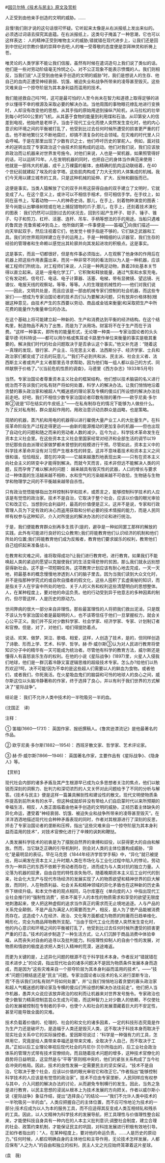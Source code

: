 #[因贝尔特《技术与民主》原文及赏析](https://www.vrrw.net/wx/12279.html)

人正受到由他亲手创造的文明的威胁。……

且慢!我们刚才说的这句话很可怀疑。它听起来太像是从右派报纸上发出来似的。必须透过词语去探究其底蕴。在右派报纸上，这类句子掩盖了一种思潮，它也可以这样表达： 人的精神正受到唯物主义的威胁;错就错在现代进步上，让我们还是回到中世纪对宗教价值的崇拜中去吧;人的唯一受尊敬的态度便是崇拜神灵和祈祷上苍。

唯灵论的人类学家不能让我们信服，虽然有时候在遣词造句上我们说了类似的话。他们是一些对劳动阶级毫无怜悯之心、对不公正现象不能表示愤慨的人。我们则相反，当我们说“人正受到由他亲手创造的文明的威胁”时，我们是想说人的生存、他自己的血肉正遭受神经衰弱、饥饿、被迫失业和战争所带来的凌辱甚至毁灭。这些灾难来自一个掠夺阶层为其本身利益而滥用的技术。

我们能拯救自己吗?呵，这可是最可怕的!人至今尚未在智力和道德上取得足够的进步以懂得不幸的根源及采取必要的解决办法。当他周围的事物眼花缭乱地进行变换时，人却没有改变他的思想。从其手指的原始用途到操纵汽轮机，从马拉松的壮举到每小时500公里的飞机，从其基于食物的能量到利用煤和石油，从印第安人的信差到电视，他始终是老样子。当由于现代工业化而使人突然发生变化时，他的内心意识和环境之间的平衡被打乱了，他受到比过去任何时候所遭受的损害更严重的打击。他不断地繁衍又不断地腐烂，却搞不清复杂的社会领域。在灾难的时代里人只会呼喊。于是在那里出现了少数有识之士，他们呼吁历史的掌舵人。例如，面对技术的逆转出现了专家政治这个由技术阶层构成的运动。他们对我们说，我们应该放弃政治而让机器来对世界发号施令。对他们来说，人也是一架机器，如果照管得好的话，可以运转70年。人在发明机器的同时，也把自己的身体当作典范来使用： 他就是一部伟大的机器，成千上万裸露的躯体，由精确的肌肉运动联结着，在40个世纪前就建起了埃及的金字塔。这些肌肉构成了力大无穷的人体集成的机械。我们今天用以建立城市的工具，只是这种机械的延伸、扩大、反映和翻版而已。

这便是事实。当类人猿解放了它的双手并用这获得自由的双手建立了文明时，它就变成了人。在这个意义上，或许可以不相信手相术，但可相信手学。在手纹上，如同在巫书上，写着动物——人的神奇史诗。那儿，在手上，刻着物种演变的图表： 至今尚能认出攀缘树枝或在地上捕捉猎物的爪子;那儿，在手上，还刻着技术演化的图表： 我们仍然可以回到过去的状况去，回到引起产生杯子、钳子、锤子、锥子、勾子和剪刀、杠杆、活塞、连杆、吊车、手柄等想法的手的用途。当船只遇难的鲁宾逊·克鲁索被冲到岛上，他所做的第一件事便是——笛福①向我们描述——向天举起双手，然后注视着它们，他发觉十根手指是不够的，它们缺乏武器和工具。我们的世界观同样建立在手的运用上。手是一种精细的认识器官，我们生存的经验的管理者和生命赖以感觉出其轮廓并向其发起进攻的积极点。这是事实。



这是事实，而且一切都很好，但是有件事必须指出，人在观察了他身体的作用后在机器上把这些作用表露出来，而另一种非常不同的看法则以为人是一种机器，应该被工程师们所统治。对工程师们来说，人只是一种两足动物，靠着28处基本关节得以直立起来。这是一座电化学工厂，它积聚和释放能量，通过气泵和水泵充电，它有发动机、信号灯、电话、电子计算器、活塞、电梯，带有显微镜、望远镜、光谱仪、电报天线的观察站，等等，等等。人的生理是机械性的——他们对我们说——因此，文明共处是，而且应该是一部由机械专家们控制的社会机器，而这些专家们——想成为专家治国论者的技术员们认为要解决问题，只有放弃价格体制(根据这种意见，由技术产生的东西要以劳动、商品或金钱来衡量)和采取把生产中所花费的能量作为衡量单位的办法。

在这个基础上将可能建立起一种新的、生产和消费达到平衡的经济结构。在这个结构里，制造物品不再为了出售，而是为了派用场。财富将不在于生产而在于消费。“这样一种事实，即所有的能量形式，无论哪一种类——专家治国论者的头头霍华德·司科特说——都可以用尔格或焦耳或卡路里作单位来衡量的事实是极其重要的。解决我们时代的社会问题取决于是否承认这个事实。”他又补充道：“随着这一真理的发现，银行家、产业主、马克思主义者、法西斯分子、经济学家、士兵和政治家们都变成了过去的玩意儿。”“我们不必到共和派、民主派、社会主义者、法西斯主义者或共产主义者那里去寻求帮助，因为他们每一组人都以自己的方式、同样献祭于价格了。”(《当前危机性质的调查》，马德里《西方杂志》1933年5月号)

当然，专家治国论者尊重资本主义社会的框架结构，他们想以技术脑袋的名义进行统治而不告诉我们对私有财产将如何处置，科学人的解决办法。让我们悄悄地沿着贪婪的寡头政治家和被超人气概迷惑的理论家及专横的傻瓜们所设想的解决办法往前走吧。好吧，我们不相信少数专家治国论者印数有限的著作——欧亨尼奥·多尔斯②说是“印在结实的牛皮纸上”——在私有制存在的情况下能够为人做些什么。为了反对私有制，群众是起作用的。用政治意识动员群众是战略，也是策略。

简陋的机器，蒸汽机和用电的机器得以进行雇佣大量产业工人的大批量生产。在科技革命阶段生产过程走得更远——由新的能源推动的更加复杂的机器——但也出现了自动化的问题和随之而来的劳动者人数的减少。迄今为止，科学技术革命发生在资本主义社会里。在这些资本主义社会里国家经常对经济和全部生活的调节以19世纪那些自由派理论家做梦都未曾想到的规模进行干预。尽管如此，资本主义中的科学技术革命并没有对习惯产生根本性的转变。这并不意味着技术和资本主义之间很和谐，恰恰相反，潜在的冲突——它越来越激烈地表现出来——只有在资本主义向社会主义的转变中才能得到解决。而就今天而言，技术非但远不能解决人类的问题，反而孕育了难以解决的问题： 越来越具有毁灭性的武器，人口的增长与要求过一种体面的生活越来越不相称，水和空气的污染越来越不可收拾，生物链与生物学和物理学之间的不平衡越来越带自杀性。

只有政治觉悟能够指出怎样控制科学和技术，或质言之，能够控制科学技术的人应该是有觉悟的政治家。技术不是自治，它取决于整个社会，应该以价值的眼光审验它和改正它。当想到社会利益时，最高的价值便是正义。这并不是说，专家和行政管理人员为下定有效的决心而盗用获取和分析必要的技术情报的能力，而是人民同样有权参与这种知识，介入对所提出的解决办法的讨论和进行统治。

于是，我们便能教育群众别再多生孩子(是的，避孕是一种如同罢工那样的解放的实践，此外有可能进行良好的公众教育);我们将能教育他们认识经济的机制和他们所处的位置;我们将能教育他们成为反叛者，教育他们要求娱乐的权利，教育他们自己组织起来准备战斗。

在教育和灾难之间，谁将取得成功?让我们进行教育吧，进行教育。如果我们不能唤起人类的紧迫的愿望以克服使我们的生活变得悲惨的贫困，那么我们就永远别想获得新社会。这不是一项短期任务。这项教育计划应该有耐心地去完成，一天一天地，把最基本的概念慢慢地渗透到人们的脑子里去。因为当我们读到大众文化时，并不是指那种学究式的或自吹自擂者的假文化，这些人囤积了玄虚奥秘的知识，而是指关于人在宇宙中所处的地位、关于人的义务和权利这些清楚明白的思想整体。人，在某种程度上，要对他的命运负责。他的行动受到异于他意志的多种因素的制约，但尽管这样，人是历史的原动力。

世间弊病的很大一部分来自非理性。那些最富理性的人将把我们救出泥淖。只是既不该认为专家治国论者是最聪明的人，也不该寄信任于他们一旦掌握权力，就会关心公平正义。我们并不反对少数科学家、社会学家、经济学家、专家、计划制订者和官僚。但是，对了，对他们，咱们得提防着点。

说话、欢笑、做梦、哭泣、歌唱、相爱，这样，人创造了技术，是的，但同样创造了诗歌、形而上学、艺术、科学、哲学。赫·乔·威尔斯③认为对人民进行教育将使知识分子中的精华有一天可能成为统治者。尽管他有科学的教育方法，威尔斯还是懂得人有喜怒哀乐生存的权利。在他的小说《星际战争》(1897)里，火星人入侵我们地球，他们是一群沉着冷静又富逻辑思维的超级技术专家。怎么办?给他们以热烈欢迎?呵，决不可能!因为不幸的是这些超人们需要以人的鲜血为食物。或者他们，或者我们，你死我活。在火星吸血鬼们的脑袋和可怜的地球人的良心之间，威尔斯这位以头脑冷静著称的作家，终于选择了良心，并以有利于我们世界的方式解决了“星际战争”。

结论是： 我们不允许人类中技术的一半吮吸另一半的血。

(沈国正　译)

注释：

① 笛福(1660—1731)： 英国作家、报纸撰稿人。《鲁宾逊漂流记》是他最著名的作品。

② 欧亨尼奥·多尔斯(1882—1954)： 西班牙散文家、哲学家、艺术评论家。

③ 赫·乔·威尔斯(1866—1946)： 英国著名作家，主要作品有《星际战争》、《隐身人》等。

【赏析】

现代社会内部的诸多矛盾及其产生根源早已成为众多思想者关注的焦点，他们以敏锐而深刻的洞察力、批判力和深切浓烈的人文关怀对此问题给予了不同的分析与解答。《技术与民主》便是这样一篇兼具解剖性和建设性的散文。现代文明使物质条件提高到前所未有的水平，但这种成就却并没有带给人们自启蒙时代以来所预期的幸福生活，相反，人类正面临着由他亲手创造的文明的威胁，正经历着主体缺失的异化命运，遭受着“神经衰弱、饥饿、被迫失业和战争所带来的凌辱甚至毁灭”。在洋洋洒洒地描述现代社会种种矛盾表现的同时，作者对其根源进行了深刻的反思，抨击了专家治国论者的垄断和压榨，指出“这些灾难来自一个掠夺阶层为其本身利益而滥用的技术”，对技术官僚化进行了辛辣的讽刺和鞭挞。

人类发展科学技术的初衷是为了摆脱自然界的束缚和奴役，以获得更大的自由和解放。然而，当它缺乏正确的引导机制时，则会对人类的主体位置构成威胁，“异化”是最明显的表征。早在马克思《1844年经济学哲学手稿》中，“异化”就已被提出，用以阐发在资本主义上升时期人类在市场化与工业化过程中陷入的悖论。劳动作为一种异己的东西不依赖于劳动者而存在，进而成为与人类对抗的独立力量。人沦落为机器的奴隶，自由自觉的特性丧失殆尽。随着晚期资本主义后工业时代的到来，社会化大生产与现代市场经济的发展实现了人的物质欲望和精神世界的巨大解放，而同时，人在物质利益、社会关系和精神领域的异化矛盾也在这种新的历史条件下继续升级。和本文作者的观点相同，马尔库塞在《单向度的人》中指出现代工业社会推行的“强制性消费”，把本不属于人的本性的物质需求和享受的欲望无限度地刺激起来，使人把这种虚假的追求当作真正的需求而无止境地追逐。人与产品的关系完全颠倒，不是产品为满足人的需要而生产，相反，是人为了使产品能被消费而存在。这造成个人在经济、政治、文化等方面都成为物质的附庸而日趋单维化、畸形化，完全为商品拜物教所支配。“当由于现代工业化而使人突然发生变化时，他的内心意识和环境之间的平衡被打乱了，他受到比过去任何时候所遭受的损害更严重的打击。”技术的进步制造了一种生活方式，让人们沉醉于商品消费中体验幸福，从而丧失对自由的追寻以及批判能力。科技理性抑制人的自由个性的发展，对物质和情欲的极度追求把人类引入精神的荒漠，迷途难返。

而更为关键的是，上述异化问题的根源不在于科学技术本身。作者反对“错就错在技术进步上”的论调，指出现代社会的诸多问题决不是因为物质条件发展本身而造成，而是因为“这些灾难来自一个掠夺阶层为其本身利益而滥用的技术”。——“技术”问题归根结底还是“民主”问题。专家治国论者以技术的名义进行垄断专治，而“不告诉我们对私有财产将如何处置”，并“让我们悄悄地沿着贪婪的寡头政治家和超人气概迷惑的理论家及专横的傻瓜们所设想的解决办法往前走”。他们把人当作机器，愚弄大众说应该放弃政治的权利而让机器来对世界发号施令。专家政治也使少数智力精英控制芸芸众生成为可能，而这种智力上对少数人的依赖，不仅使社会的发展被控制在专制者的手中，也使个人和社会的发展潜藏着巨大的不安定性，甚至可能导致全面的灾难。

技术负载着价值的、伦理的、社会的和文化的诸多因素，一定的科技形态究竟是作为生产力还是破坏力，是造福于人类还是毁灭人类，这不取决于科技本身而取决于现实社会关系中它的实际操控者。爱因斯坦说过：“科学是一种强有力的工具，怎样用它，究竟是给人类带来幸福还是带来灾难，全取决于人自己，而不取决于工具。”正如以后工业理论审视后现代社会的丹尼尔·贝尔所指出的，后工业社会政治体系的管理方式带有技术官僚倾向，而且随着技术问题的增多，这种技术官僚化的趋势将日益明显，这显然是与“平等”原则相冲突的，他们的紧张关系构成了当今社会冲突的格局。因此，技术的良性发展一定需要民主的坚实保证。“技术不是自治，它取决于整个社会，应该以价值的眼光审验它和改正它。”作者指出“能够控制科学技术的人应该是有觉悟的政治家”。技术不应由专家垄断，人民同样应有权参与其中，介入问题的解决办法的讨论，从而避免专制横行的发生。因此，当务之急是进行教育，以民主思想的浸润从根本上为技术发展的方向把关。作者以威尔斯小说《星际战争》象征作结，提出“选择良心”的结论——“我们不允许人类中技术的一半吮吸另一半的血”。人类应把握自己的主体位置，而不应可怜地沦为技术的一部分;技术应成为以人为本的服务工具，而不应适得其反变成人类互相倾轧和残杀的工具。因此，以人文精神为科学技术的发展导航，把工具理性与价值理性整合起来，才能使科技自身具有一种内在的人本主义批判意识;调整社会制度，建立合理的社会、政策约束机制，才能保证民主的巩固，对科技发展进行积极有效地引导。正如作者指出的：“人，在某种程度上，要对他的命运负责。……人是历史的原动力。”任何时候，人都应明确自身的主体地位和主导作用，无论技术怎样发展，人都应保有“人之为人”的自由和独立的权利，民主人文之光应始终笼罩着这片星球。

(袁　薇)

